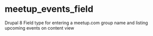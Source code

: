 # meetup_events_field
Drupal 8 Field type for entering a meetup.com group name and listing upcoming events on content view
